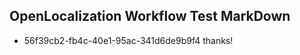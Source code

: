 ## OpenLocalization Workflow Test MarkDown
* 56f39cb2-fb4c-40e1-95ac-341d6de9b9f4 thanks!

<!--HONumber=Jul16_HO5-->


